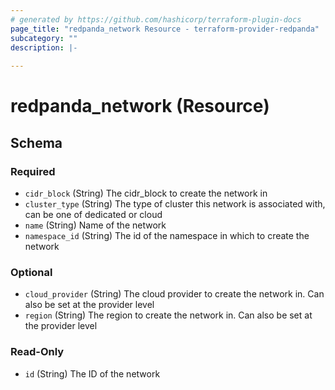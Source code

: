 ```yaml
---
# generated by https://github.com/hashicorp/terraform-plugin-docs
page_title: "redpanda_network Resource - terraform-provider-redpanda"
subcategory: ""
description: |-
  
---
```


# redpanda_network (Resource)





<!-- schema generated by tfplugindocs -->
## Schema

### Required

- `cidr_block` (String) The cidr_block to create the network in
- `cluster_type` (String) The type of cluster this network is associated with, can be one of dedicated or cloud
- `name` (String) Name of the network
- `namespace_id` (String) The id of the namespace in which to create the network

### Optional

- `cloud_provider` (String) The cloud provider to create the network in. Can also be set at the provider level
- `region` (String) The region to create the network in. Can also be set at the provider level

### Read-Only

- `id` (String) The ID of the network
